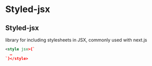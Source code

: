 # Styled-jsx

## Styled-jsx

library for including stylesheets in JSX, commonly used with next.js

```xml
<style jsx>{`
  …
`}</style>
```
